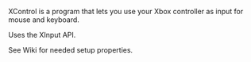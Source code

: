 
XControl is a program that lets you use your Xbox controller as input for mouse and keyboard.

Uses the XInput API.

See Wiki for needed setup properties.

